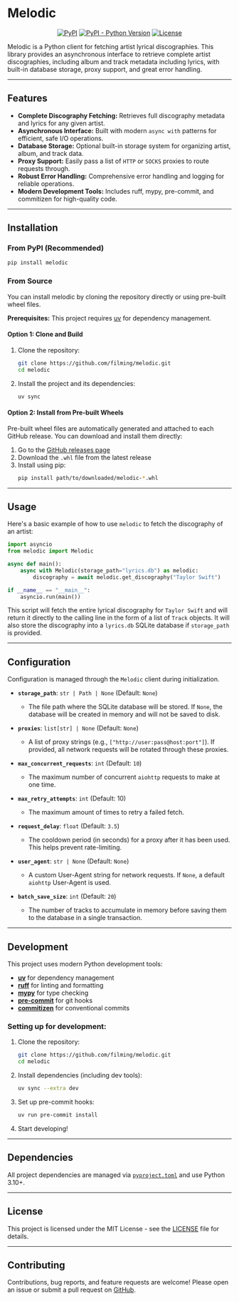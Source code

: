 # Melodic

<p align="center">
  <a href="https://pypi.org/project/melodic/"><img alt="PyPI" src="https://img.shields.io/pypi/v/melodic?color=blue"></a>
  <a href="https://pypi.org/project/melodic/"><img alt="PyPI - Python Version" src="https://img.shields.io/pypi/pyversions/melodic"></a>
  <a href="https://opensource.org/licenses/MIT"><img alt="License" src="https://img.shields.io/badge/License-MIT-yellow.svg"></a>
</p>

Melodic is a Python client for fetching artist lyrical discographies. This library provides an asynchronous interface to retrieve complete artist discographies, including album and track metadata including lyrics, with built-in database storage, proxy support, and great error handling.

---

## Features

- **Complete Discography Fetching:** Retrieves full discography metadata and lyrics for any given artist.
- **Asynchronous Interface:** Built with modern `async with` patterns for efficient, safe I/O operations.
- **Database Storage:** Optional built-in storage system for organizing artist, album, and track data.
- **Proxy Support:** Easily pass a list of `HTTP` or `SOCKS` proxies to route requests through.
- **Robust Error Handling:** Comprehensive error handling and logging for reliable operations.
- **Modern Development Tools:** Includes ruff, mypy, pre-commit, and commitizen for high-quality code.

---

## Installation

### From PyPI (Recommended)

```bash
pip install melodic
```

### From Source

You can install melodic by cloning the repository directly or using pre-built wheel files.

**Prerequisites:** This project requires [uv](https://github.com/astral-sh/uv) for dependency management.

#### Option 1: Clone and Build

1. Clone the repository:
   ```bash
   git clone https://github.com/filming/melodic.git
   cd melodic
   ```

2. Install the project and its dependencies:
   ```bash
   uv sync
   ```

#### Option 2: Install from Pre-built Wheels

Pre-built wheel files are automatically generated and attached to each GitHub release. You can download and install them directly:

1. Go to the [GitHub releases page](https://github.com/filming/melodic/releases)
2. Download the `.whl` file from the latest release
3. Install using pip:
   ```bash
   pip install path/to/downloaded/melodic-*.whl

---

## Usage

Here's a basic example of how to use `melodic` to fetch the discography of an artist:

```python
import asyncio
from melodic import Melodic

async def main():
    async with Melodic(storage_path="lyrics.db") as melodic:
        discography = await melodic.get_discography("Taylor Swift")

if __name__ == "__main__":
    asyncio.run(main())
```

This script will fetch the entire lyrical discography for `Taylor Swift` and will return it directly to the calling line in the form of a list of `Track` objects. It will also store the discography into a `lyrics.db` SQLite database if `storage_path` is provided. 

---

## Configuration

Configuration is managed through the `Melodic` client during initialization.

- **`storage_path`**: `str | Path | None` (Default: `None`)
  - The file path where the SQLite database will be stored. If `None`, the database will be created in memory and will not be saved to disk.

- **`proxies`**: `list[str] | None` (Default: `None`)
  - A list of proxy strings (e.g., `["http://user:pass@host:port"]`). If provided, all network requests will be rotated through these proxies.

- **`max_concurrent_requests`**: `int` (Default: `10`)
  - The maximum number of concurrent `aiohttp` requests to make at one time.

- **`max_retry_attempts`**: `int` (Default: 10)
  -  The maximum amount of times to retry a failed fetch.

- **`request_delay`**: `float` (Default: `3.5`)
  - The cooldown period (in seconds) for a proxy after it has been used. This helps prevent rate-limiting. 

- **`user_agent`**: `str | None` (Default: `None`)
  - A custom User-Agent string for network requests. If `None`, a default `aiohttp` User-Agent is used.

- **`batch_save_size`**: `int` (Default: `20`)
  - The number of tracks to accumulate in memory before saving them to the database in a single transaction.

---

## Development

This project uses modern Python development tools:

- **[uv](https://github.com/astral-sh/uv)** for dependency management
- **[ruff](https://github.com/astral-sh/ruff)** for linting and formatting
- **[mypy](https://mypy.readthedocs.io/)** for type checking
- **[pre-commit](https://pre-commit.com/)** for git hooks
- **[commitizen](https://commitizen-tools.github.io/commitizen/)** for conventional commits

### Setting up for development:

1. Clone the repository:
   ```bash
   git clone https://github.com/filming/melodic.git
   cd melodic
   ```

2. Install dependencies (including dev tools):
   ```bash
   uv sync --extra dev
   ```

3. Set up pre-commit hooks:
   ```bash
   uv run pre-commit install
   ```

4. Start developing!

---

## Dependencies

All project dependencies are managed via [`pyproject.toml`](pyproject.toml) and use Python 3.10+.

---

## License

This project is licensed under the MIT License - see the [LICENSE](LICENSE) file for details.

---

## Contributing

Contributions, bug reports, and feature requests are welcome!
Please open an issue or submit a pull request on [GitHub](https://github.com/filming/melodic).